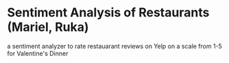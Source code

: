 # Sentiment Analysis of Restaurants (Mariel, Ruka)
a sentiment analyzer to rate restauarant reviews on Yelp on a scale from 1-5 for Valentine's Dinner
